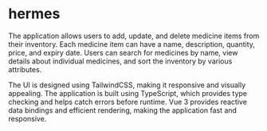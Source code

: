 # hermes

The application allows users to add, update, and delete medicine items from their inventory. Each medicine item can have a name, description, quantity, price, and expiry date. Users can search for medicines by name, view details about individual medicines, and sort the inventory by various attributes.

The UI is designed using TailwindCSS, making it responsive and visually appealing. The application is built using TypeScript, which provides type checking and helps catch errors before runtime. Vue 3 provides reactive data bindings and efficient rendering, making the application fast and responsive.
